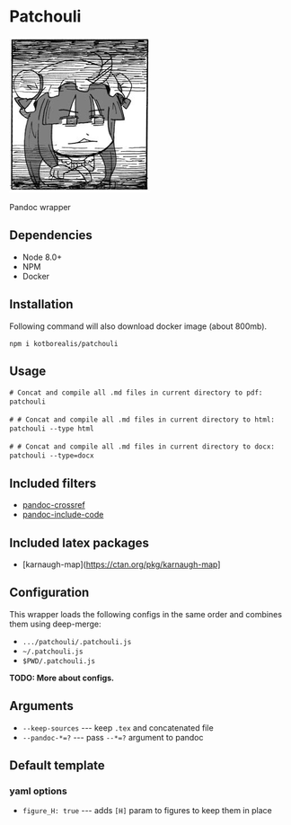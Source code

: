 # Patchouli

![](./patche.png)

Pandoc wrapper

## Dependencies

* Node 8.0+
* NPM
* Docker

## Installation

Following command will also download docker image (about 800mb).

```
npm i kotborealis/patchouli
```

## Usage

```
# Concat and compile all .md files in current directory to pdf:
patchouli

# # Concat and compile all .md files in current directory to html:
patchouli --type html

# # Concat and compile all .md files in current directory to docx:
patchouli --type=docx
```

## Included filters

* [pandoc-crossref](https://lierdakil.github.io/pandoc-crossref/)
* [pandoc-include-code](https://github.com/owickstrom/pandoc-include-code)

## Included latex packages

* [karnaugh-map](https://ctan.org/pkg/karnaugh-map]

## Configuration

This wrapper loads the following configs in the same order and combines them using deep-merge:

* `.../patchouli/.patchouli.js`
* `~/.patchouli.js`
* `$PWD/.patchouli.js`

**TODO: More about configs.**

## Arguments

* `--keep-sources` --- keep `.tex` and concatenated file
* `--pandoc-*=?` --- pass `--*=?` argument to pandoc

## Default template

### yaml options

* `figure_H: true` --- adds `[H]` param to figures to keep them in place